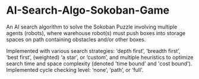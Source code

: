 # AI-Search-Algo-Sokoban-Game
An AI search algorithm to solve the Sokoban Puzzle involving multiple agents (robots), 
where warehouse robot(s) must push boxes into storage spaces on path containing obstacles and/or other boxes.

Implemented with various search strategies: ‘depth first’, ‘breadth first’, ‘best first’, (weighted) ‘a star’, or ‘custom’, and multiple heuristics 
to optimize search time and space complexity (denoted 'time bound' and 'cost bound'). 
Implemented cycle checking level: ‘none’, ‘path’, or ‘full’.
